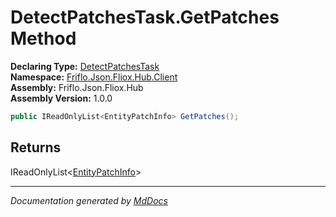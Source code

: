 ﻿<!--  
  <auto-generated>   
    The contents of this file were generated by a tool.  
    Changes to this file may be list if the file is regenerated  
  </auto-generated>   
-->

# DetectPatchesTask.GetPatches Method

**Declaring Type:** [DetectPatchesTask](../index.md)  
**Namespace:** [Friflo.Json.Fliox.Hub.Client](../../index.md)  
**Assembly:** Friflo.Json.Fliox.Hub  
**Assembly Version:** 1.0.0

```csharp
public IReadOnlyList<EntityPatchInfo> GetPatches();
```

## Returns

IReadOnlyList\<[EntityPatchInfo](../../EntityPatchInfo/index.md)\>

___

*Documentation generated by [MdDocs](https://github.com/ap0llo/mddocs)*
